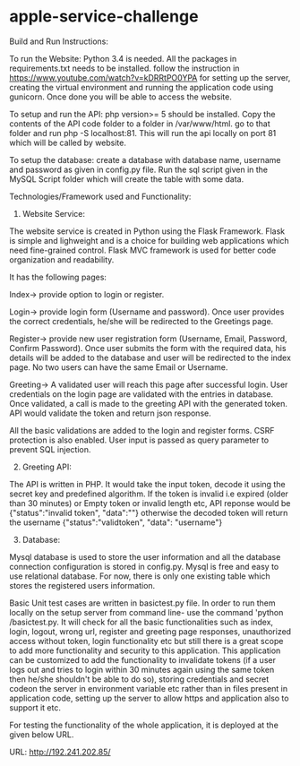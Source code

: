 # apple-service-challenge

Build and Run Instructions:

To run the Website:
Python 3.4 is needed. All the packages in requirements.txt needs to be installed. follow the instruction in https://www.youtube.com/watch?v=kDRRtPO0YPA for setting up the server, creating the virtual environment and running the application code using gunicorn. Once done you will be able to access the website.

To setup and run the API:
php version>= 5 should be installed. Copy the contents of the API code folder to a folder in /var/www/html. go to that folder and run php -S localhost:81. This will run the api locally on port 81 which will be called by website. 

To setup the database:
create a database with database name, username and password as given in config.py file. Run the sql script given in the MySQL Script folder which will create the table with some data.



Technologies/Framework used and Functionality:

1. Website Service: 

The website service is created in Python using the Flask Framework. Flask is simple and lighweight and is a choice for building web applications which need fine-grained control. Flask MVC framework is used for better code organization and readability.

It has the following pages:

Index-> provide option to login or register.

Login-> provide login form (Username and password). Once user provides the correct credentials, he/she will be redirected to the Greetings page.

Register-> provide new user registration form (Username, Email, Password, Confirm Password). Once user submits the form with the required data, his details will be added to the database and user will be redirected to the index page. No two users can have the same Email or Username.

Greeting-> A validated user will reach this page after successful login. User credentials on the login page are validated with the entries in database. Once validated, a call is made to the greeting API with the generated token. API would validate the token and return json response.

All the basic validations are added to the login and register forms. CSRF protection is also enabled. User input is passed as query parameter to prevent SQL injection. 

2. Greeting API:

The API is written in PHP. It would take the input token, decode it using the secret key and predefined algorithm. If the token is invalid i.e expired (older than 30 minutes) or Empty token or invalid length etc, API reponse would be {"status":"invalid token", "data":""} otherwise the decoded token will return the username {"status":"validtoken", "data": "username"}

3. Database: 

Mysql database is used to store the user information and all the database connection configuration is stored in config.py. Mysql is free and easy to use relational database. For now, there is only one existing table which stores the registered users information.

Basic Unit test cases are written in basictest.py file. In order to run them locally on the setup server from command line- use the command 'python <path to basictest.py>/basictest.py. It will check for all the basic functionalities such as index, login, logout, wrong url, register and greeting page responses, unauthorized access without token, login functionality etc but still there is a great scope to add more functionality and security to this application. This application can be customized to add the functionality to invalidate tokens (if a user logs out and tries to login within 30 minutes again using the same token then he/she shouldn't be able to do so), storing credentials and secret codeon the server in environment variable etc rather than in files present in application code, setting up the server to allow https and application also to support it etc.  

For testing the functionality of the whole application, it is deployed at the given below URL.

URL: http://192.241.202.85/
